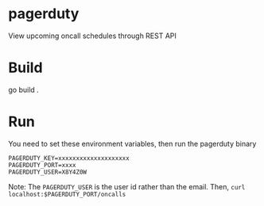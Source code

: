 pagerduty
=========
View upcoming oncall schedules through REST API

Build
=====
go build .

Run
===
You need to set these environment variables, then run the pagerduty binary
```
PAGERDUTY_KEY=xxxxxxxxxxxxxxxxxxxx
PAGERDUTY_PORT=xxxx
PAGERDUTY_USER=X8Y4Z0W
```
Note: The `PAGERDUTY_USER` is the user id rather than the email.
Then, `curl localhost:$PAGERDUTY_PORT/oncalls`
